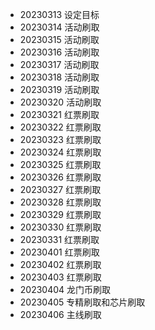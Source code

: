 - 20230313 设定目标
- 20230314 活动刷取
- 20230315 活动刷取
- 20230316 活动刷取
- 20230317 活动刷取
- 20230318 活动刷取
- 20230319 活动刷取
- 20230320 活动刷取
- 20230321 红票刷取
- 20230322 红票刷取
- 20230323 红票刷取
- 20230324 红票刷取
- 20230325 红票刷取
- 20230326 红票刷取
- 20230327 红票刷取
- 20230328 红票刷取
- 20230329 红票刷取
- 20230330 红票刷取
- 20230331 红票刷取
- 20230401 红票刷取
- 20230402 红票刷取
- 20230403 红票刷取
- 20230404 龙门币刷取
- 20230405 专精刷取和芯片刷取
- 20230406 主线刷取
